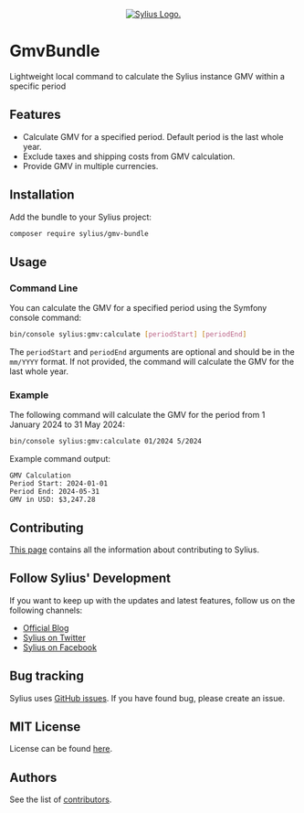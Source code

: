 <p align="center">
    <a href="https://sylius.com" target="_blank">
        <picture>
          <source media="(prefers-color-scheme: dark)" srcset="https://media.sylius.com/sylius-logo-800-dark.png">
          <source media="(prefers-color-scheme: light)" srcset="https://media.sylius.com/sylius-logo-800.png">
          <img alt="Sylius Logo." src="https://media.sylius.com/sylius-logo-800.png">
        </picture>
    </a>
</p>

GmvBundle
=========

Lightweight local command to calculate the Sylius instance GMV within a specific period

## Features

- Calculate GMV for a specified period. Default period is the last whole year.
- Exclude taxes and shipping costs from GMV calculation.
- Provide GMV in multiple currencies.

## Installation

Add the bundle to your Sylius project:

 ```bash
 composer require sylius/gmv-bundle
 ```

## Usage

### Command Line

You can calculate the GMV for a specified period using the Symfony console command:

```bash
bin/console sylius:gmv:calculate [periodStart] [periodEnd]
```

The `periodStart` and `periodEnd` arguments are optional and should be in the `mm/YYYY` format. If not provided, the command will calculate the GMV for the last whole year.

### Example

The following command will calculate the GMV for the period from 1 January 2024 to 31 May 2024:

```bash
bin/console sylius:gmv:calculate 01/2024 5/2024
```

Example command output:

```
GMV Calculation
Period Start: 2024-01-01
Period End: 2024-05-31
GMV in USD: $3,247.28
```

Contributing
------------

[This page](https://docs.sylius.com/en/latest/contributing/index.html) contains all the information about contributing to Sylius.

Follow Sylius' Development
--------------------------

If you want to keep up with the updates and latest features, follow us on the following channels:

* [Official Blog](https://sylius.com/blog)
* [Sylius on Twitter](https://twitter.com/Sylius)
* [Sylius on Facebook](https://facebook.com/SyliusEcommerce)

Bug tracking
------------

Sylius uses [GitHub issues](https://github.com/Sylius/Sylius/issues).
If you have found bug, please create an issue.

MIT License
-----------

License can be found [here](https://github.com/Sylius/Sylius/blob/master/LICENSE).

Authors
-------

See the list of [contributors](https://github.com/Sylius/Sylius/contributors).
